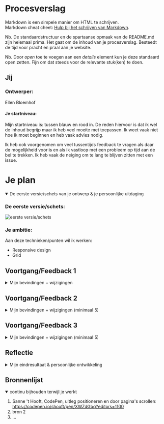 # Procesverslag
Markdown is een simpele manier om HTML te schrijven.  
Markdown cheat cheet: [Hulp bij het schrijven van Markdown](https://github.com/adam-p/markdown-here/wiki/Markdown-Cheatsheet).

Nb. De standaardstructuur en de spartaanse opmaak van de README.md zijn helemaal prima. Het gaat om de inhoud van je procesverslag. Besteedt de tijd voor pracht en praal aan je website.

Nb. Door *open* toe te voegen aan een *details* element kun je deze standaard open zetten. Fijn om dat steeds voor de relevante stuk(ken) te doen.

## Jij

### Ontwerper:
Ellen Bloemhof

#### Je startniveau:
Mijn startniveau is: tussen blauw en rood in. 
De reden hiervoor is dat ik wel de inhoud begrijp maar ik heb veel moeite met toepassen. Ik weet vaak niet hoe ik moet beginnen en heb vaak advies nodig. 

Ik heb ook voorgenomen om veel tussentijds feedback te vragen als daar de mogelijkheid voor is en als ik vastloop met een probleem op tijd aan de bel te trekken. Ik heb vaak de neiging om te lang te blijven zitten met een issue.

# Je plan

<details open>
  <summary>De eerste versie/schets van je ontwerp & je persoonlijke uitdaging</summary>

  ### De eerste versie/schets:
  <img src="readme-images/ontwerp1.png" width="375px" alt="eerste versie/schets">

  ### Je ambitie: 
  Aan deze technieken/punten wil ik werken:
  - Responsive design
  - Grid
</details>

## Voortgang/Feedback 1

<details>
  <summary>Mijn bevindingen + wijzigingen</summary>
Ik heb dinsdag 10 mei samen met Mirte gekeken naar mijn concept.

  ### Bevinding 1:
Mijn concept was niet specifiek gericht op mijn onderwerp, Animal Crossing, en kon worden toegepast op andere onderwerpen. Wij hebben samen gekeken naar hoe wij het meer kunnen toepassen op mijn onderwerp.

  #### oplossing:
  De sfeer van het geheel moet worden aangepast. Steeds als je een game selecteert door op de controller te klikken dan wordt de achtergrond aangepast naar het specifieke jaar dat de game is uitgekomen met kleine elementen die echt gericht zijn op de game.

  ### Bevinding 2:
Ik had nog geen eastereggs, daar had ik moeite mee. Wij hebben hier met z'n tweetjes hierover gebrainstormt.

  #### oplossing:
  **Eerste element vanuit de game:** Ergens onderin op de pagina komt een katapult tevoorschijn en als deze omhoog komt zal er een ballonnetje met een kadootje door het beeld zweven - als je de katapult selecteert knapt deze kapot. 

  **Tweede element vanuit de game:** Als je in de game aan bomen schud valt er fruit of een blaadje naar beneden. Dat ook toepassen in mijn ontwerp door click of hover toe te voegen waardoor het boompje schud en een element naar beneden valt.

### Bevinding 3:
Er moet meer gebeuren met de controllers in het begin, in mijn concept hebben ze tot nu toe alleen nog maar de functie om te navigeren naar het jaar. 

  #### oplossing:
  Gaan spelen met hover op de elementen, als de bezoeker er overheen hovert de controler laten bewegen en/of het geluid afspelen van de spelcomputer.

  ### Feedback op Miro en aanpassingen in beeld:
<img src="readme-images/eerste-feedback" width="375px" alt="eerste versie/schets">
</details>

## Voortgang/Feedback 2

<details>
  <summary>Mijn bevindingen + wijzigingen (minimaal 5)</summary>
  
  ### Bevinding 1:
  Omschrijving van wat er nog niet orde was (tekst en afbeeding(en)).

  #### oplossing:
  Beschrijving hoe je het hebt hebt opgelost of als het niet gelukt is hoe je het zou oplossen (tekst en afbeeding(en)).



  ### Bevinding 2:
  Omschrijving van wat er nog niet orde was (tekst en afbeeding(en)).

  #### oplossing:
  Beschrijving hoe je het hebt hebt opgelost of als het niet gelukt is hoe je het zou oplossen (tekst en afbeeding(en)).



  ### Bevinding 3:
  ...

</details>



## Voortgang/Feedback 3

<details>
  <summary>Mijn bevindingen + wijzigingen (minimaal 5)</summary>
  
  ### Bevinding 1:
  Omschrijving van wat er nog niet orde was (tekst en afbeeding(en)).

  #### oplossing:
  Beschrijving hoe je het hebt hebt opgelost of als het niet gelukt is hoe je het zou oplossen (tekst en afbeeding(en)).



  ### Bevinding 2:
  Omschrijving van wat er nog niet orde was (tekst en afbeeding(en)).

  #### oplossing:
  Beschrijving hoe je het hebt hebt opgelost of als het niet gelukt is hoe je het zou oplossen (tekst en afbeeding(en)).



  ### Bevinding 3:
  ...

</details>




## Reflectie

<details>
  <summary>Mijn eindresultaat & persoonlijke ontwikkeling</summary>

  ### Je uitkomst - karakteristiek screenshot(s):
  <img src="readme-images/dummy-plaatje.jpg" width="375px" alt="final ontwerp">


  ### Dit ging goed/Heb ik geleerd: 
  Korte omschrijving met plaatje(s)

  <img src="readme-images/dummy-plaatje.jpg" width="375px" alt="top">


  ### Dit was lastig/Is niet gelukt:
  Korte omschrijving met plaatje(s)

  <img src="readme-images/dummy-plaatje.jpg" width="375px" alt="bummer">
</details>

## Bronnenlijst

<details open>
<summary>continu bijhouden terwijl je werkt</summary>

1. Sanne 't Hooft, CodePen, uitleg positioneren en door pagina's scrollen: https://codepen.io/shooft/pen/XWZdGbq?editors=1100
2. bron 2
3. ...

</details>